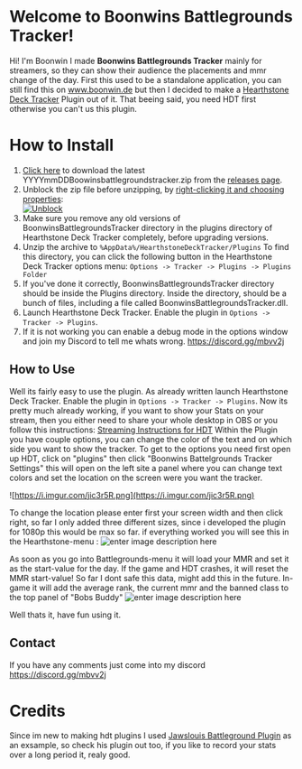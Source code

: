 # Welcome to Boonwins Battlegrounds Tracker!

Hi! I'm Boonwin I made **Boonwins Battlegrounds Tracker** mainly for streamers, so they can show their audience the placements and mmr change of the day. First this used to be a standalone application, you can still find this on www.boonwin.de but then I decided to make a [Hearthstone Deck Tracker](https://github.com/HearthSim/Hearthstone-Deck-Tracker) Plugin out of it. That beeing said, you need HDT first otherwise you can't us this plugin. 

# How to Install

1. [Click here]([https://github.com/boonwin/BoonwinsBattlegroundsTracker/releases](https://github.com/boonwin/BoonwinsBattlegroundsTracker/releases)) to download the latest YYYYmmDDBoowinsbattlegroundstracker.zip from the [releases page]([https://github.com/boonwin/BoonwinsBattlegroundsTracker/releases](https://github.com/boonwin/BoonwinsBattlegroundsTracker/releases)).
2.  Unblock the zip file before unzipping, by  [right-clicking it and choosing properties](http://blogs.msdn.com/b/delay/p/unblockingdownloadedfile.aspx):  
[![Unblock](https://i.imgur.com/3t618Rz.png?raw=true)](https://i.imgur.com/3t618Rz.png?raw=true)
3.  Make sure you remove any old versions of BoonwinsBattlegroundsTracker directory in the plugins directory of Hearthstone Deck Tracker completely, before upgrading versions.
4.  Unzip the archive to  `%AppData%/HearthstoneDeckTracker/Plugins`  To find this directory, you can click the following button in the Hearthstone Deck Tracker options menu:  `Options -> Tracker -> Plugins -> Plugins Folder`
5.  If you've done it correctly, BoonwinsBattlegroundsTracker directory should be inside the Plugins directory. Inside the directory, should be a bunch of files, including a file called BoonwinsBattlegroundsTracker.dll.
6.  Launch Hearthstone Deck Tracker. Enable the plugin in  `Options -> Tracker -> Plugins`.
8.  If it is not working you can enable a debug mode in the options window and join my Discord to tell me whats wrong. https://discord.gg/mbvv2j

## How to Use

Well its fairly easy to use the plugin. As already written launch Hearthstone Deck Tracker. Enable the plugin in  `Options -> Tracker -> Plugins`. 
Now its pretty much already working, if you want to show your Stats on your stream, then you either need to share your whole desktop in OBS or you follow this instructions: [Streaming Instructions for HDT](https://github.com/HearthSim/Hearthstone-Deck-Tracker/wiki/Streaming-Instructions)
Within the Plugin you have couple options, you can change the color of the text and on which side you want to show the tracker. 
To get to the options you need first open up HDT, click on "plugins" then click "Boonwins Battelgrounds Tracker Settings" this will open on the left site a panel where you can change text colors and set the location on the screen were you want the tracker.

![https://i.imgur.com/jic3r5R.png](https://i.imgur.com/jic3r5R.png)

To change the location please enter first your screen width and then click right, so far I only added three different sizes, since i developed the plugin for 1080p this would be max so far.
if everything worked you will see this in the Hearthstone-menu :
![enter image description here](https://i.imgur.com/fuiGhUS.png)

As soon as you go into Battlegrounds-menu it will load your MMR and set it as the start-value for the day. If the game and HDT crashes, it will reset the MMR start-value! So far I dont safe this data, might add this in the future.
In-game it will add the average rank, the current mmr and the banned class to the top panel of "Bobs Buddy"
![enter image description here](https://i.imgur.com/I3Fv1PS.png)

Well thats it, have fun using it.

## Contact
If you have any comments just come into my discord https://discord.gg/mbvv2j

# Credits
Since im new to making hdt plugins I used [Jawslouis Battleground Plugin](https://github.com/jawslouis/battlegrounds-stats/) as an exsample, so check his plugin out too, if you like to record your stats over a long period it, realy good.
